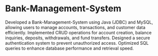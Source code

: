 # Bank-Management-System
Developed a Bank-Management-System using Java (JDBC) and MySQL, allowing users to manage accounts, transactions, and customer data efficiently. Implemented CRUD operations for account creation, balance inquiries, deposits, withdrawals, and fund transfers. Designed a secure authentication system to prevent unauthorized access. Optimized SQL queries to enhance database performance and retrieval speed.
